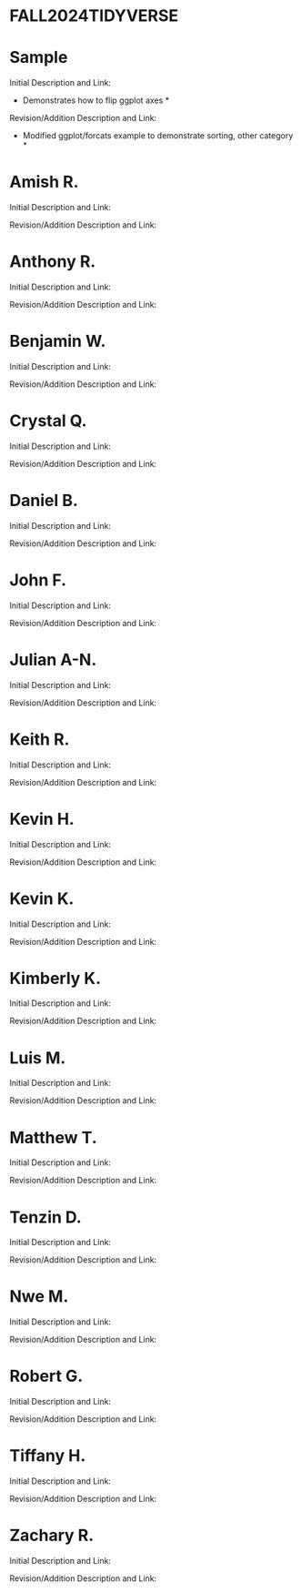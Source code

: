 # FALL2024TIDYVERSE

# Sample
Initial Description and Link: 
* Demonstrates how to flip ggplot axes *


Revision/Addition Description and Link: 
* Modified ggplot/forcats example to demonstrate sorting, other category *

# Amish R.

Initial Description and Link:

Revision/Addition Description and Link:


# Anthony R.

Initial Description and Link:

Revision/Addition Description and Link:


# Benjamin W.

Initial Description and Link:

Revision/Addition Description and Link:


# Crystal Q.

Initial Description and Link:

Revision/Addition Description and Link:


# Daniel B.

Initial Description and Link:

Revision/Addition Description and Link:


# John F.

Initial Description and Link:

Revision/Addition Description and Link:


# Julian A-N.

Initial Description and Link:

Revision/Addition Description and Link:


# Keith R.

Initial Description and Link:

Revision/Addition Description and Link:


# Kevin H.

Initial Description and Link:

Revision/Addition Description and Link:


# Kevin K.

Initial Description and Link:

Revision/Addition Description and Link:


# Kimberly K.

Initial Description and Link:

Revision/Addition Description and Link:


# Luis M.

Initial Description and Link:

Revision/Addition Description and Link:

# Matthew T.

Initial Description and Link:

Revision/Addition Description and Link:


# Tenzin D.

Initial Description and Link:

Revision/Addition Description and Link:


# Nwe M.

Initial Description and Link:

Revision/Addition Description and Link:


# Robert G.

Initial Description and Link:

Revision/Addition Description and Link:


# Tiffany H.

Initial Description and Link:

Revision/Addition Description and Link:


# Zachary R.

Initial Description and Link:

Revision/Addition Description and Link:
